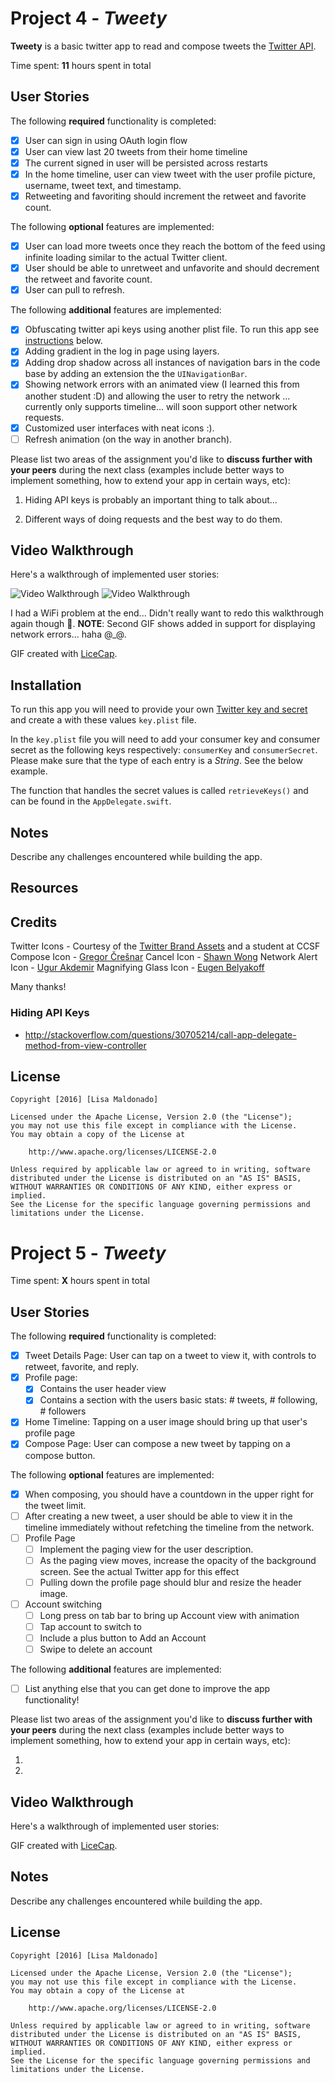 # Project 4 - *Tweety*

**Tweety** is a basic twitter app to read and compose tweets the [Twitter API](https://apps.twitter.com/).

Time spent: **11** hours spent in total

## User Stories

The following **required** functionality is completed:

- [x] User can sign in using OAuth login flow
- [x] User can view last 20 tweets from their home timeline
- [x] The current signed in user will be persisted across restarts
- [x] In the home timeline, user can view tweet with the user profile picture, username, tweet text, and timestamp.
- [x] Retweeting and favoriting should increment the retweet and favorite count.

The following **optional** features are implemented:

- [x] User can load more tweets once they reach the bottom of the feed using infinite loading similar to the actual Twitter client.
- [x] User should be able to unretweet and unfavorite and should decrement the retweet and favorite count.
- [x] User can pull to refresh.

The following **additional** features are implemented:

- [x] Obfuscating twitter api keys using another plist file. To run this app see [instructions](https://github.com/venegu/tweety#installation) below.
- [x] Adding gradient in the log in page using layers.
- [x] Adding drop shadow across all instances of navigation bars in the code base by adding an extension the the `UINavigationBar`.
- [x] Showing network errors with an animated view (I learned this from another student :D) and allowing the user to retry the network ... currently only supports timeline... will soon support other network requests.
- [x] Customized user interfaces with neat icons :).
- [ ] Refresh animation (on the way in another branch).

Please list two areas of the assignment you'd like to **discuss further with your peers** during the next class (examples include better ways to implement something, how to extend your app in certain ways, etc):

1. Hiding API keys is probably an important thing to talk about...

2. Different ways of doing requests and the best way to do them.

## Video Walkthrough

Here's a walkthrough of implemented user stories:


<img src='https://github.com/venegu/tweety/raw/master/tweety.gif' title='Video Walkthrough' width='' alt='Video Walkthrough' />              <img src='https://github.com/venegu/tweety/raw/master/tweety2.gif' title='Video Walkthrough' width='' alt='Video Walkthrough' />

I had a WiFi problem at the end... Didn't really want to redo this walkthrough again though :panda_face:. __NOTE__: Second GIF shows added in support for displaying network errors... haha @_@.

GIF created with [LiceCap](http://www.cockos.com/licecap/).

## Installation

To run this app you will need to provide your own [Twitter key and secret](https://apps.twitter.com) and create a with these values `key.plist` file.

In the `key.plist` file you will need to add your consumer key and consumer secret as the following keys respectively: `consumerKey` and `consumerSecret`. Please make sure that the type of each entry is a *String*. See the below example.

The function that handles the secret values is called `retrieveKeys()` and can be found in the `AppDelegate.swift`.

## Notes

Describe any challenges encountered while building the app.

## Resources

## Credits

Twitter Icons - Courtesy of the [Twitter Brand Assets](https://about.twitter.com/company/brand-assets) and a student at CCSF
Compose Icon - [Gregor Črešnar](https://thenounproject.com/search/?q=compose&i=256159)
Cancel Icon - [Shawn Wong](https://thenounproject.com/search/?q=x&i=114046)
Network Alert Icon - [Ugur Akdemir](https://thenounproject.com/search/?q=wifi&i=26774)
Magnifying Glass Icon - [Eugen Belyakoff](https://thenounproject.com/search/?q=magnifying+glass&i=38681)

Many thanks!

### Hiding API Keys
   - http://stackoverflow.com/questions/30705214/call-app-delegate-method-from-view-controller

## License

    Copyright [2016] [Lisa Maldonado]

    Licensed under the Apache License, Version 2.0 (the "License");
    you may not use this file except in compliance with the License.
    You may obtain a copy of the License at

        http://www.apache.org/licenses/LICENSE-2.0

    Unless required by applicable law or agreed to in writing, software
    distributed under the License is distributed on an "AS IS" BASIS,
    WITHOUT WARRANTIES OR CONDITIONS OF ANY KIND, either express or implied.
    See the License for the specific language governing permissions and
    limitations under the License.


# Project 5 - *Tweety*

Time spent: **X** hours spent in total

## User Stories

The following **required** functionality is completed:

- [x] Tweet Details Page: User can tap on a tweet to view it, with controls to retweet, favorite, and reply.
- [x] Profile page:
   - [x] Contains the user header view
   - [x] Contains a section with the users basic stats: # tweets, # following, # followers
- [x] Home Timeline: Tapping on a user image should bring up that user's profile page
- [x] Compose Page: User can compose a new tweet by tapping on a compose button.

The following **optional** features are implemented:

- [x] When composing, you should have a countdown in the upper right for the tweet limit.
- [ ] After creating a new tweet, a user should be able to view it in the timeline immediately without refetching the timeline from the network.
- [ ] Profile Page
   - [ ] Implement the paging view for the user description.
   - [ ] As the paging view moves, increase the opacity of the background screen. See the actual Twitter app for this effect
   - [ ] Pulling down the profile page should blur and resize the header image.
- [ ] Account switching
   - [ ] Long press on tab bar to bring up Account view with animation
   - [ ] Tap account to switch to
   - [ ] Include a plus button to Add an Account
   - [ ] Swipe to delete an account

The following **additional** features are implemented:

- [ ] List anything else that you can get done to improve the app functionality!

Please list two areas of the assignment you'd like to **discuss further with your peers** during the next class (examples include better ways to implement something, how to extend your app in certain ways, etc):

1.
2.

## Video Walkthrough

Here's a walkthrough of implemented user stories:

<!--<img src='http://i.imgur.com/link/to/your/gif/file.gif' title='Video Walkthrough' width='' alt='Video Walkthrough' />-->

GIF created with [LiceCap](http://www.cockos.com/licecap/).

## Notes

Describe any challenges encountered while building the app.

## License

    Copyright [2016] [Lisa Maldonado]

    Licensed under the Apache License, Version 2.0 (the "License");
    you may not use this file except in compliance with the License.
    You may obtain a copy of the License at

        http://www.apache.org/licenses/LICENSE-2.0

    Unless required by applicable law or agreed to in writing, software
    distributed under the License is distributed on an "AS IS" BASIS,
    WITHOUT WARRANTIES OR CONDITIONS OF ANY KIND, either express or implied.
    See the License for the specific language governing permissions and
    limitations under the License.
